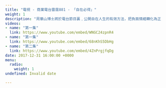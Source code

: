 ```yaml
---
title: "電視 - 商業電台雷霆881 - 「自在必得」"
weight: 1
description: "周華山博士將於電台節目裏﹐公開自在人生的有效方法，把負面情緒轉化為正能量去盡情創造、解開家人間既愛且痛的糾纏，共建有效溝通及幸福家庭，活得輕鬆自在。誠邀閣下準時收聽，與DP同步經歷轉化。"
videos:
- name: "第一集"
  link: https://www.youtube.com/embed/WNGC24zpnR4
- name: "第一集"
  link: https://www.youtube.com/embed/68nKhS5DbHg
- name: "第二集"
  link: https://www.youtube.com/embed/4ZnPrgjfqDg
date: 2017-12-31 16:00:00 +0000
menu:
  radio:
    weight: 1
undefined: Invalid date

---
```

